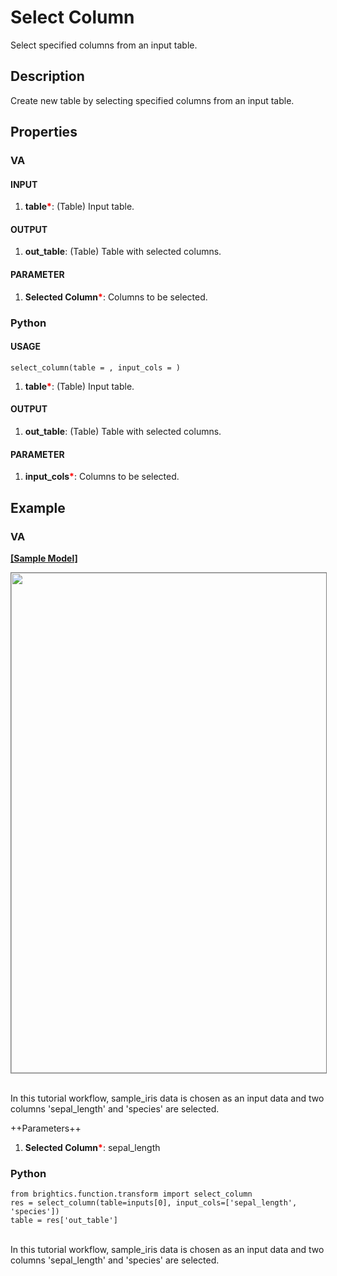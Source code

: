 # Select Column
Select specified columns from an input table.

## Description
Create new table by selecting specified columns from an input table.



## Properties
### VA
#### INPUT
1. **table**<b style="color:red">*</b>: (Table) Input table.
#### OUTPUT
1. **out_table**: (Table) Table with selected columns.
#### PARAMETER
1. **Selected Column**<b style="color:red">*</b>: Columns to be selected.



### Python
#### USAGE

```
select_column(table = , input_cols = )
```


1. **table**<b style="color:red">*</b>: (Table) Input table.
#### OUTPUT
1. **out_table**: (Table) Table with selected columns.
#### PARAMETER
1. **input_cols**<b style="color:red">*</b>: Columns to be selected.


## Example
### VA

**<a href="/static/help/python/sample_model/select_column.json" download>[Sample Model]</a>**

<img src="/static/help/python/sample_model_img/select_column.PNG"  width="800px" style="border: 1px solid gray" >

<br>In this tutorial workflow, sample_iris data is chosen as an input data and two columns 'sepal_length' and 'species' are selected.

++Parameters++
1. **Selected Column**<b style="color:red">*</b>: sepal_length


### Python

```
from brightics.function.transform import select_column
res = select_column(table=inputs[0], input_cols=['sepal_length', 'species'])
table = res['out_table']
```

<br>In this tutorial workflow, sample_iris data is chosen as an input data and two columns 'sepal_length' and 'species' are selected.
